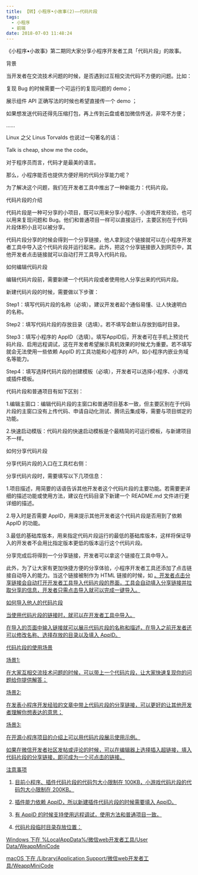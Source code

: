 ```yaml
---
title: 【转】小程序•小故事(2)——代码片段
tags:
  - 小程序
  - 前端
date: 2018-07-03 11:48:24
---
```


《小程序•小故事》第二期同大家分享小程序开发者工具「代码片段」的故事。




背景

当开发者在交流技术问题的时候，是否遇到过互相交流代码不方便的问题。比如：

复现 Bug 的时候需要一个可运行的复现问题的 demo；

展示组件 API 正确写法的时候也希望直接传一个 demo ；

如果想发送代码还得先压缩打包，再上传到云盘或者加微信传送，非常不方便；

……



 Linux 之父 Linus Torvalds 也说过一句著名的话：

Talk is cheap, show me the code。

对于程序员而言，代码才是最美的语言。

那么，小程序能否也提供方便好用的代码分享能力呢？



为了解决这个问题，我们在开发者工具中推出了一种新能力：代码片段。



代码片段的介绍

代码片段是一种可分享的小项目，既可以用来分享小程序、小游戏开发经验，也可以用来复现问题和 Bug。他们和普通项目一样可以直接运行，主要区别在于代码片段体积小且可以被分享。

代码片段分享的时候会得到一个分享链接，他人拿到这个链接就可以在小程序开发者工具中导入这个代码片段并运行起来。此外，把这个分享链接嵌入到网页中，其他开发者点击链接就可以自动打开工具导入代码片段。



如何编辑代码片段

编辑代码片段前，需要新建一个代码片段或者使用他人分享出来的代码片段。

新建代码片段的时候，需要做以下步骤：

Step1：填写代码片段的名称（必填）。建议开发者起个通俗易懂、让人快速明白的名称。

Step2：填写代码片段的存放目录（选填）。若不填写会默认存放到临时目录。

Step3：填写小程序的 AppID（选填）。填写AppID后，开发者可在手机上预览代码片段、启用远程调试，这在开发者希望展示真机效果的时候尤为重要。若不填写就会无法使用一些依赖 AppID 的工具功能和小程序的 API，如小程序内嵌业务域名等能力。

Step4：填写选择代码片段的创建模板（必填），开发者可以选择小程序、小游戏或插件模板。



代码片段和普通项目有如下区别：

1.编辑主窗口：编辑代码片段的主窗口和普通项目基本一致，但主要区别在于代码片段的主窗口没有上传代码、申请自动化测试、腾讯云集成等，需要与项目绑定的功能。

2.快速启动模版：代码片段的快速启动模板是个最精简的可运行模板，与新建项目不一样。



如何分享代码片段

分享代码片段的入口在工具栏右侧：





分享代码片段时，需要填写以下几项信息：

1.项目描述，用简要的话语告诉其他开发者这个代码片段的主要功能。若需要更详细的描述功能或使用方法，建议在代码目录下新建一个 README.md 文件进行更详细的描述。

2.导入时是否需要 AppID，用来提示其他开发者这个代码片段是否用到了依赖 AppID 的功能。

3.最低的基础库版本，用来指定代码片段运行的最低的基础库版本，这样将保证导入的开发者不会用比指定版本更低的版本运行这个代码片段。



分享完成后将得到一个分享链接，开发者可以拿这个链接在工具中导入。



此外，为了让大家有更加快捷方便的分享体验，小程序开发者工具还添加了点击链接自动导入的能力。当这个链接被制作为 HTML 链接的时候，如 <a href="这里填入分享链接"> 。开发者点击分享链接会自动打开开发者工具导入代码片段的界面，工具会自动填入分享链接并拉取分享的信息，开发者只需点击导入就可以完成一键导入。



如何导入他人的代码片段

当使用代码片段的链接时，就可以在开发者工具中导入。

在导入的页面中输入链接就可以展示代码片段的名称和描述，在导入之前开发者还可以修改名称、选择存放的目录以及填入 AppID。





代码片段的使用场景

场景1:

在大家互相交流技术问题的时候，可以带上一个代码片段，让大家快速复现你的问题给你提供解答；



场景2:

在发表小程序开发经验的文章中带上代码片段的分享链接，可以更好的让其他开发者理解你想表达的意思；



场景3:

在开源小程序项目的介绍上可以用代码片段展示使用示例。



如果在微信开发者社区发帖或评论的时候，可以在编辑器上选择插入超链接，填入代码片段的分享链接，即可成为一个可点击的链接。



注意事项

1. 目前小程序、插件代码片段的代码包大小限制在 100KB，小游戏代码片段的代码包大小限制在 200KB。

2. 插件能力依赖 AppID，所以新建插件代码片段的时候需要填入 AppID。

3. 有 AppID 的时候支持使用远程调试，使用方法和普通项目一致。

4. 代码片段临时目录存放位置： 

Windows 下在 %LocalAppData%/微信web开发者工具/User Data/WeappMiniCode

macOS 下在 /Library/Application Support/微信web开发者工具/WeappMiniCode
